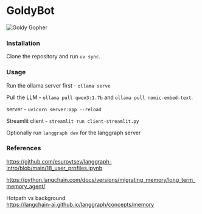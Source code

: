 # GoldyBot

![Goldy Gopher](https://content.sportslogos.net/logos/32/753/full/bi3fnohutcve3yvj2c7ive4hv.png)

### Installation

Clone the repository and run `uv sync`.

### Usage

Run the ollama server first - `ollama serve`

Pull the LLM - `ollama pull qwen3:1.7b` and `ollama pull nomic-embed-text`.

server - `uvicorn server:app --reload`

Streamlit client - `streamlit run client-streamlit.py`

Optionally run `langgraph dev` for the langgraph server

### References

https://github.com/esurovtsev/langgraph-intro/blob/main/18_user_profiles.ipynb

https://python.langchain.com/docs/versions/migrating_memory/long_term_memory_agent/

Hotpath vs background \
https://langchain-ai.github.io/langgraph/concepts/memory